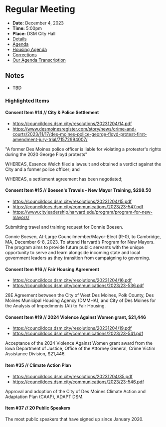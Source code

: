 # Regular Meeting

- **Date:** December 4, 2023
- **Time:** 5:00pm
- **Place:** DSM City Hall
- [Details](https://www.dsm.city/citycouncil_detail_T60_R2642.php)
- [Agenda](https://councildocs.dsm.city/agendas/ag20231204.pdf)
- [Housing Agenda](https://councildocs.dsm.city/agendas/mg20231204.pdf)
- [Corrections](https://councildocs.dsm.city/corrections/20231204%20CAP.pdf)
- [Our Agenda Transcription](#/view/agenda~2023~transcription~12-04_RM)

## Notes

- TBD

### Highlighted Items

#### Consent Item #14 // City & Police Settlement

- https://councildocs.dsm.city/resolutions/20231204/14.pdf
- https://www.desmoinesregister.com/story/news/crime-and-courts/2023/11/17/des-moines-police-george-floyd-protest-first-amendment-jury-trial/71572994007/

"A former Des Moines police officer is liable for violating a protester's rights during the 2020 George Floyd protests"

WHEREAS, Essence Welch filed a lawsuit and obtained a verdict against the City and a
former police officer; and

WHEREAS, a settlement agreement has been negotiated;

#### Consent Item #15 // Boesen's Travels - New Mayor Training, $298.50

- https://councildocs.dsm.city/resolutions/20231204/15.pdf
- https://councildocs.dsm.city/communications/2023/23-547.pdf
- https://www.cityleadership.harvard.edu/program/program-for-new-mayors/

Submitting travel and training request for Connie Boesen.

Connie Boesen, At-Large Councilmember/Mayor-Elect (R-0), to Cambridge, MA, December 6-8,
2023. To attend Harvard’s Program for New Mayors. The program aims to provide future public
servants with the unique opportunity to serve and learn alongside incoming state and local government
leaders as they transition from campaigning to governing.

#### Consent Item #16 // Fair Housing Agreement

- https://councildocs.dsm.city/resolutions/20231204/16.pdf
- https://councildocs.dsm.city/communications/2023/23-536.pdf

28E Agreement between the City of West Des Moines, Polk County, Des Moines Municipal Housing Agency (DMMHA), and City of Des Moines for the Analysis of Impediments (AI) to Fair Housing. 

#### Consent Item #19 // 2024 Violence Against Women grant, $21,446

- https://councildocs.dsm.city/resolutions/20231204/19.pdf
- https://councildocs.dsm.city/communications/2023/23-541.pdf

Acceptance of the 2024 Violence Against Women grant award from the Iowa Department of Justice, Office of the Attorney General, Crime Victim Assistance Division, $21,446. 

#### Item #35 // Climate Action Plan

- https://councildocs.dsm.city/resolutions/20231204/35.pdf
- https://councildocs.dsm.city/communications/2023/23-546.pdf

Approval and adoption of the City of Des Moines Climate Action and Adaptation Plan (CAAP), ADAPT DSM. 

#### Item #37 // 20 Public Speakers

The most public speakers that have signed up since January 2020.

